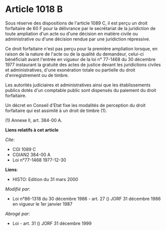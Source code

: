 # Article 1018 B

Sous réserve des dispositions de l'article 1089 C, il est perçu un droit forfaitaire de 60 F pour la délivrance par le
secrétariat de la juridiction de toute ampliation d'un acte ou d'une décision en matière civile ou administrative ou d'une
décision rendue par une juridiction répressive.

Ce droit forfaitaire n'est pas perçu pour la première ampliation lorsque, en raison de la nature de l'acte ou de la qualité
du demandeur, celui-ci bénéficiait avant l'entrée en vigueur de la loi n° 77-1468 du 30 décembre 1977 instaurant la gratuité
des actes de justice devant les juridictions civiles et administratives, d'une exonération totale ou partielle du droit
d'enregistrement ou de timbre.

Les autorités judiciaires et administratives ainsi que les établissements publics dotés d'un comptable public sont dispensés
du paiement du droit forfaitaire.

Un décret en Conseil d'Etat fixe les modalités de perception du droit forfaitaire qui est assimilé à un droit de timbre (1).

(1) Annexe II, art. 384-00 A.

**Liens relatifs à cet article**

_Cite_:

  - CGI 1089 C
  - CGIAN2 384-00 A
  - Loi n°77-1468 1977-12-30

**Liens**:

  - HISTO: Edition du 31 mars 2000

_Modifié par_:

  - Loi n°86-1318 du 30 décembre 1986 - art. 27 () JORF 31 décembre 1986 en vigueur le 1er janvier 1987

_Abrogé par_:

  - Loi - art. 31 () JORF 31 décembre 1999
